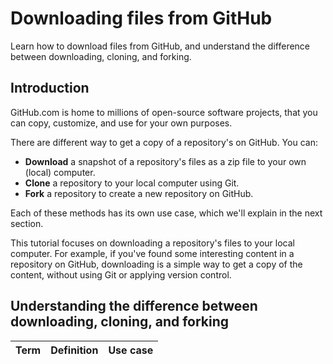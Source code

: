 # Downloading files from GitHub

Learn how to download files from GitHub, and understand the difference between downloading, cloning, and forking.

## Introduction

GitHub.com is home to millions of open-source software projects, that you can copy, customize, and use for your own purposes.

There are different way to get a copy of a repository's on GitHub. You can:

* **Download** a snapshot of a repository's files as a zip file to your own (local) computer.
* **Clone** a repository to your local computer using Git.
* **Fork** a repository to create a new repository on GitHub.

Each of these methods has its own use case, which we'll explain in the next section.

This tutorial focuses on downloading a repository's files to your local computer. For example, if you've found some interesting content in a repository on GitHub, downloading is a simple way to get a copy of the content, without using Git or applying version control.

## Understanding the difference between downloading, cloning, and forking

| Term | Definition | Use case |
| :- |:- | :- |


